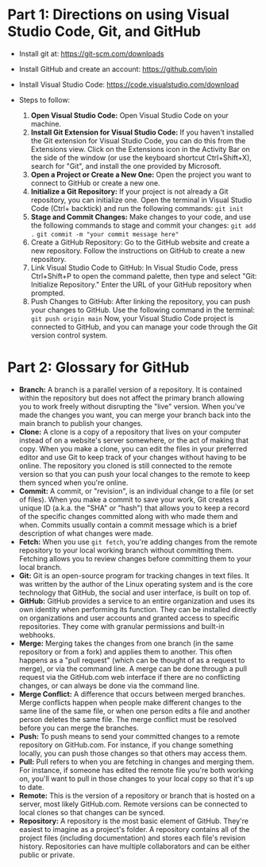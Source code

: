 # Part 1: Directions on using Visual Studio Code, Git, and GitHub
- Install git at: https://git-scm.com/downloads

- Install GitHub and create an account: https://github.com/join

- Install Visual Studio Code: https://code.visualstudio.com/download 

- Steps to follow:
  1. **Open Visual Studio Code:**
Open Visual Studio Code on your machine.
  2. **Install Git Extension for Visual Studio Code:**
If you haven't installed the Git extension for Visual Studio Code, you can do this from the Extensions view. Click on the Extensions icon in the Activity Bar on the side of the window (or use the keyboard shortcut Ctrl+Shift+X), search for "Git", and install the one provided by Microsoft.
  3. **Open a Project or Create a New One:**
Open the project you want to connect to GitHub or create a new one.
  4. **Initialize a Git Repository:**
If your project is not already a Git repository, you can initialize one. Open the terminal in Visual Studio Code (Ctrl+ backtick) and run the following commands: `git init`
  5. **Stage and Commit Changes:**
Make changes to your code, and use the following commands to stage and commit your changes:
`git add .`
`git commit -m "your commit message here"`
  6. Create a GitHub Repository:
Go to the GitHub website and create a new repository. Follow the instructions on GitHub to create a new repository.
  7. Link Visual Studio Code to GitHub:
In Visual Studio Code, press Ctrl+Shift+P to open the command palette, then type and select "Git: Initialize Repository." Enter the URL of your GitHub repository when prompted.
  8. Push Changes to GitHub:
After linking the repository, you can push your changes to GitHub. Use the following command in the terminal: `git push origin main`
Now, your Visual Studio Code project is connected to GitHub, and you can manage your code through the Git version control system.


# Part 2: Glossary for GitHub
- **Branch:**
  A branch is a parallel version of a repository. It is contained within the repository but does not affect the primary branch allowing you to work freely without disrupting the "live" version. When you've made the changes you want, you can merge your branch back into the main branch to publish your changes.
- **Clone:**
  A clone is a copy of a repository that lives on your computer instead of on a website's server somewhere, or the act of making that copy. When you make a clone, you can edit the files in your preferred editor and use Git to keep track of your changes without having to be online. The repository you cloned is still connected to the remote version so that you can push your local changes to the remote to keep them synced when you're online.
- **Commit:**
  A commit, or "revision", is an individual change to a file (or set of files). When you make a commit to save your work, Git creates a unique ID (a.k.a. the "SHA" or "hash") that allows you to keep a record of the specific changes committed along with who made them and when. Commits usually contain a commit message which is a brief description of what changes were made.
- **Fetch:**
  When you use `git fetch`, you're adding changes from the remote repository to your local working branch without committing them. Fetching allows you to review changes before committing them to your local branch. 
- **Git:**
  Git is an open-source program for tracking changes in text files. It was written by the author of the Linux operating system and is the core technology that GitHub, the social and user interface, is built on top of.
- **GitHub:**
  GitHub provides a service to an entire organization and uses its own identity when performing its function. They can be installed directly on organizations and user accounts and granted access to specific repositories. They come with granular permissions and built-in webhooks.
- **Merge:**
  Merging takes the changes from one branch (in the same repository or from a fork) and applies them to another. This often happens as a "pull request" (which can be thought of as a request to merge), or via the command line. A merge can be done through a pull request via the GitHub.com web interface if there are no conflicting changes, or can always be done via the command line.
- **Merge Conflict:**
  A difference that occurs between merged branches. Merge conflicts happen when people make different changes to the same line of the same file, or when one person edits a file and another person deletes the same file. The merge conflict must be resolved before you can merge the branches.
- **Push:**
  To push means to send your committed changes to a remote repository on GitHub.com. For instance, if you change something locally, you can push those changes so that others may access them.
- **Pull:**
  Pull refers to when you are fetching in changes and merging them. For instance, if someone has edited the remote file you're both working on, you'll want to pull in those changes to your local copy so that it's up to date. 
- **Remote:**
  This is the version of a repository or branch that is hosted on a server, most likely GitHub.com. Remote versions can be connected to local clones so that changes can be synced.
- **Repository:**
  A repository is the most basic element of GitHub. They're easiest to imagine as a project's folder. A repository contains all of the project files (including documentation) and stores each file's revision history. Repositories can have multiple collaborators and can be either public or private.
